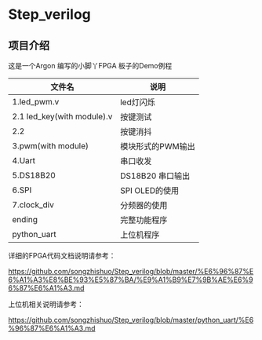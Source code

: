 # Step_verilog

## 项目介绍
  这是一个Argon 编写的小脚丫FPGA 板子的Demo例程



| 文件名      | 说明             |
| ----------- | ---------------- |
| 1.led_pwm.v | led灯闪烁 |
| 2.1  led_key(with module).v | 按键测试 |
| 2.2 | 按键消抖 |
| 3.pwm(with  module) | 模块形式的PWM输出 |
| 4.Uart | 串口收发 |
| 5.DS18B20   | DS18B20 串口输出 |
| 6.SPI       | SPI OLED的使用   |
| 7.clock_div | 分频器的使用     |
| ending | 完整功能程序 |
| python_uart | 上位机程序 |

详细的FPGA代码文档说明请参考：

https://github.com/songzhishuo/Step_verilog/blob/master/%E6%96%87%E6%A1%A3%E8%BE%93%E5%87%BA/%E9%A1%B9%E7%9B%AE%E6%96%87%E6%A1%A3.md

上位机相关说明请参考：

https://github.com/songzhishuo/Step_verilog/blob/master/python_uart/%E6%96%87%E6%A1%A3.md

